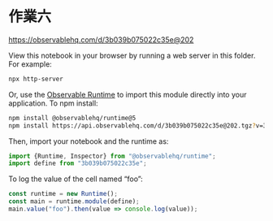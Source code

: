 # 作業六

https://observablehq.com/d/3b039b075022c35e@202

View this notebook in your browser by running a web server in this folder. For
example:

~~~sh
npx http-server
~~~

Or, use the [Observable Runtime](https://github.com/observablehq/runtime) to
import this module directly into your application. To npm install:

~~~sh
npm install @observablehq/runtime@5
npm install https://api.observablehq.com/d/3b039b075022c35e@202.tgz?v=3
~~~

Then, import your notebook and the runtime as:

~~~js
import {Runtime, Inspector} from "@observablehq/runtime";
import define from "3b039b075022c35e";
~~~

To log the value of the cell named “foo”:

~~~js
const runtime = new Runtime();
const main = runtime.module(define);
main.value("foo").then(value => console.log(value));
~~~
